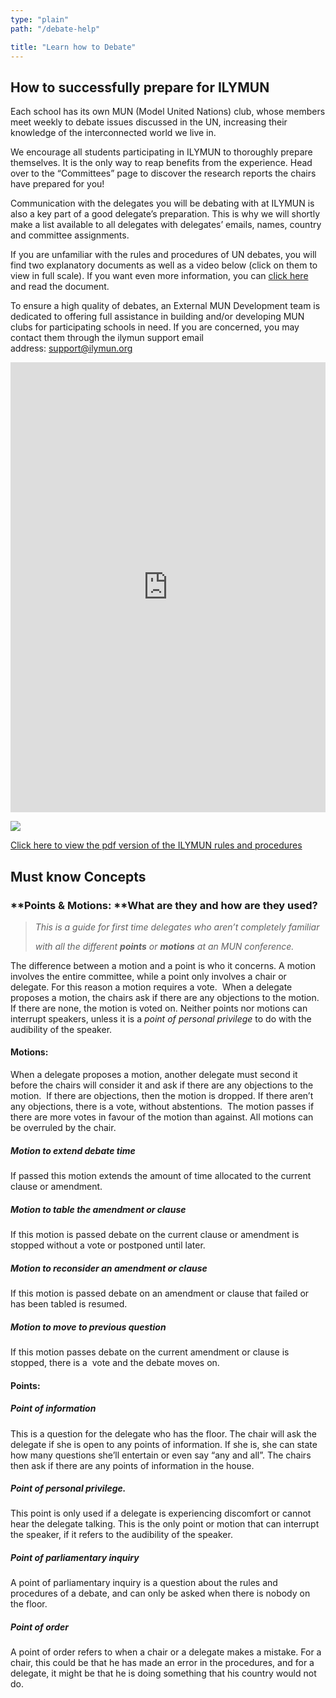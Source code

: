 ```yaml
---
type: "plain"
path: "/debate-help"

title: "Learn how to Debate"
---
```


## How to successfully prepare for ILYMUN

Each school has its own MUN (Model United Nations) club, whose members meet weekly to debate issues discussed in the UN, increasing their knowledge of the interconnected world we live in.

We encourage all students participating in ILYMUN to thoroughly prepare themselves. It is the only way to reap benefits from the experience. Head over to the “Committees” page to discover the research reports the chairs have prepared for you!

Communication with the delegates you will be debating with at ILYMUN is also a key part of a good delegate’s preparation. This is why we will shortly make a list available to all delegates with delegates’ emails, names, country and committee assignments.

If you are unfamiliar with the rules and procedures of UN debates, you will find two explanatory documents as well as a video below (click on them to view in full scale). If you want even more information, you can [click here](https://web.archive.org/web/20181101190208/https://docs.google.com/document/d/1cTPkGrC2Ld0C8_q3aOjzo_qzDRNoPmpQs73ms8HLVjo/edit?usp=sharing) and read the document.

To ensure a high quality of debates, an External MUN Development team is dedicated to offering full assistance in building and/or developing MUN clubs for participating schools in need. If you are concerned, you may contact them through the ilymun support email address: support@ilymun.org

<iframe src="https://www.youtube.com/embed/2V1CpVOnuAY" width="100%" height="720px" frameborder="0" allowfullscreen="allowfullscreen"></iframe>

![](../assets/Rules-and-Procedures.jpg)

[Click here to view the pdf version of the ILYMUN rules and procedures](../assets/ILYMUN-rules-and-procedure.pdf)

## Must know Concepts

### **Points & Motions: **What are they and how are they used?

> _<span style="font-weight: 400;">This is a guide for first time delegates who aren’t completely familiar</span>_
>
> _<span style="font-weight: 400;">with all the different</span> _**_points_**_ <span style="font-weight: 400;">or</span> _**_motions_**_ <span style="font-weight: 400;">at an MUN conference.</span>_

<span style="font-weight: 400;">The difference between a motion and a point is who it concerns. A motion involves the entire committee, while a point only involves a chair or delegate. For this reason a motion requires a vote.  When a delegate proposes a motion, the chairs ask if there are any objections to the motion. If there are none, the motion is voted on. Neither points nor motions can interrupt speakers, unless it is a</span> _<span style="font-weight: 400;">point of personal privilege</span>_ <span style="font-weight: 400;">to do with the audibility of the speaker.</span>

#### **Motions:**

<span style="font-weight: 400;">When a delegate proposes a motion, another delegate must second it before the chairs will consider it and ask if there are any objections to the motion.  If there are objections, then the motion is dropped. If there aren’t any objections, there is a vote, without abstentions.  The motion passes if there are more votes in favour of the motion than against. All motions can be overruled by the chair.</span>

##### **Motion to extend debate time**

<span style="font-weight: 400;">If passed this motion extends the amount of time allocated to the current clause or amendment.</span>

##### **Motion to table the amendment or clause**

<span style="font-weight: 400;">If this motion is passed debate on the current clause or amendment is stopped without a vote or postponed until later.</span>

##### **Motion to reconsider an amendment or clause**

<span style="font-weight: 400;">If this motion is passed debate on an amendment or clause that failed or has been tabled is resumed.</span>

##### **Motion to move to previous question**

<span style="font-weight: 400;">If this motion passes debate on the current amendment or clause is stopped, there is a  vote and the debate moves on.</span>

#### **Points:**

##### **Point of information**

<span style="font-weight: 400;">This is a question for the delegate who has the floor. The chair will ask the delegate if she is open to any points of information. If she is, she can state how many questions she’ll entertain or even say “any and all”. The chairs then ask if there are any points of information in the house.</span>

##### **Point of personal privilege.**

<span style="font-weight: 400;">This point is only used if a delegate is experiencing discomfort or cannot hear the delegate talking. This is the only point or motion that can interrupt the speaker, if it refers to the audibility of the speaker.</span>

##### **Point of parliamentary inquiry**

<span style="font-weight: 400;">A point of parliamentary inquiry is a question about the rules and procedures of a debate, and can only be asked when there is nobody on the floor.</span>

##### **Point of order**

<span style="font-weight: 400;">A point of order refers to when a chair or a delegate makes a mistake. For a chair, this could be that he has made an error in the procedures, and for a delegate, it might be that he is doing something that his country would not do.</span>

